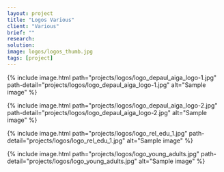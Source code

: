 ```yaml
---
layout: project
title: "Logos Various"
client: "Various"
brief: ""
research:
solution:
image: logos/logos_thumb.jpg
tags: [project]
---
```


{% include image.html path="projects/logos/logo_depaul_aiga_logo-1.jpg" path-detail="projects/logos/logo_depaul_aiga_logo-1.jpg" alt="Sample image" %}



{% include image.html path="projects/logos/logo_depaul_aiga_logo-2.jpg" path-detail="projects/logos/logo_depaul_aiga_logo-2.jpg" alt="Sample image" %}


{% include image.html path="projects/logos/logo_rel_edu_1.jpg" path-detail="projects/logos/logo_rel_edu_1.jpg" alt="Sample image" %}

{% include image.html path="projects/logos/logo_young_adults.jpg" path-detail="projects/logos/logo_young_adults.jpg" alt="Sample image" %}


